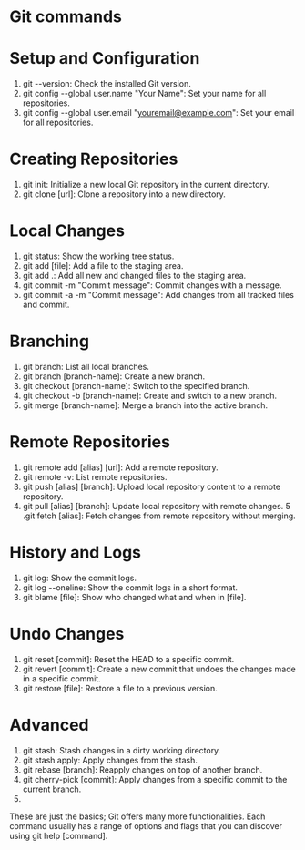 # Git commands


# Setup and Configuration
1. git --version: Check the installed Git version.
2. git config --global user.name "Your Name": Set your name for all repositories.
3. git config --global user.email "youremail@example.com": Set your email for all repositories.
# Creating Repositories
1. git init: Initialize a new local Git repository in the current directory.
2. git clone [url]: Clone a repository into a new directory.
# Local Changes
1. git status: Show the working tree status.
2. git add [file]: Add a file to the staging area.
3. git add .: Add all new and changed files to the staging area.
4. git commit -m "Commit message": Commit changes with a message.
5. git commit -a -m "Commit message": Add changes from all tracked files and commit.
# Branching
1. git branch: List all local branches.
2. git branch [branch-name]: Create a new branch.
3. git checkout [branch-name]: Switch to the specified branch.
4. git checkout -b [branch-name]: Create and switch to a new branch.
5. git merge [branch-name]: Merge a branch into the active branch.
# Remote Repositories
1. git remote add [alias] [url]: Add a remote repository.
2. git remote -v: List remote repositories.
3. git push [alias] [branch]: Upload local repository content to a remote repository.
4. git pull [alias] [branch]: Update local repository with remote changes.
5 .git fetch [alias]: Fetch changes from remote repository without merging.
# History and Logs
1. git log: Show the commit logs.
2. git log --oneline: Show the commit logs in a short format.
3. git blame [file]: Show who changed what and when in [file].
# Undo Changes
1. git reset [commit]: Reset the HEAD to a specific commit.
2. git revert [commit]: Create a new commit that undoes the changes made in a specific commit.
3. git restore [file]: Restore a file to a previous version.
# Advanced
1. git stash: Stash changes in a dirty working directory.
2. git stash apply: Apply changes from the stash.
3. git rebase [branch]: Reapply changes on top of another branch.
4. git cherry-pick [commit]: Apply changes from a specific commit to the current branch.
5. 
These are just the basics; Git offers many more functionalities. Each command usually has a range of options and flags that you can discover using git help [command].



